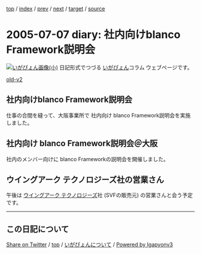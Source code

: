[top](../index.html) 
 / [index](index.html) 
 / [prev](ig050706.html) 
 / [next](ig050708.html) 
 / [target](https://igapyon.github.io/diary/2005/ig050707.html) 
 / [source](https://github.com/igapyon/diary/blob/gh-pages/2005/ig050707.src.md) 

2005-07-07 diary: 社内向けblanco Framework説明会
=====================================================================================================
[![いがぴょん画像(小)](https://igapyon.github.io/diary/images/iga200306s.jpg "いがぴょん")](https://igapyon.github.io/diary/memo/memoigapyon.html) 日記形式でつづる [いがぴょん](https://igapyon.github.io/diary/memo/memoigapyon.html)コラム ウェブページです。

[old-v2](ig050707-orig.html)

## 社内向けblanco Framework説明会

仕事の合間を縫って、大阪事業所で 社内向け blanco Framework説明会を実施しました。


## 社内向け blanco Framework説明会＠大阪

社内のメンバー向けに blanco Frameworkの説明会を開催しました。

## ウイングアーク テクノロジーズ社の営業さん

午後は [ウイングアーク テクノロジーズ](http://www.wingarc.com/)社 (SVFの販売元) の営業さんと会う予定です。


----------------------------------------------------------------------------------------------------

## この日記について

[Share on Twitter](https://twitter.com/intent/tweet?hashtags=igapyon%2Cdiary%2C%E3%81%84%E3%81%8C%E3%81%B4%E3%82%87%E3%82%93&text=%E7%A4%BE%E5%86%85%E5%90%91%E3%81%91blanco+Framework%E8%AA%AC%E6%98%8E%E4%BC%9A&url=https%3A%2F%2Figapyon.github.io%2Fdiary%2F2005%2Fig050707.html) / [top](../index.html) / [いがぴょんについて](https://igapyon.github.io/diary/memo/memoigapyon.html) / [Powered by Igapyonv3](https://github.com/igapyon/igapyonv3)
